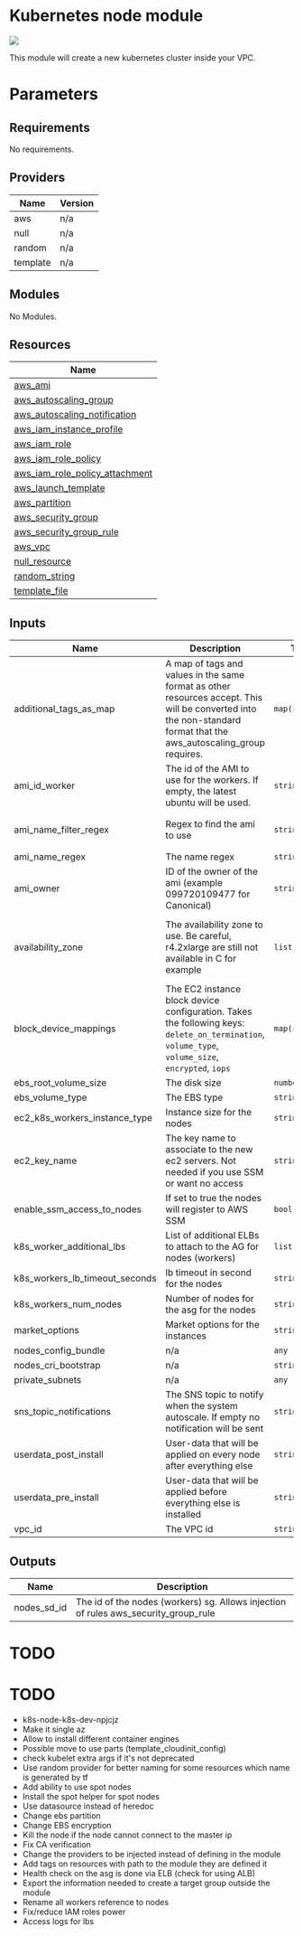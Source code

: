 # Kubernetes node module

![](https://img.shields.io/badge/ubuntu-20.04-blue.svg)

This module will create a new kubernetes cluster inside your VPC.

# Parameters

<!-- BEGINNING OF PRE-COMMIT-TERRAFORM DOCS HOOK -->
## Requirements

No requirements.

## Providers

| Name | Version |
|------|---------|
| aws | n/a |
| null | n/a |
| random | n/a |
| template | n/a |

## Modules

No Modules.

## Resources

| Name |
|------|
| [aws_ami](https://registry.terraform.io/providers/hashicorp/aws/latest/docs/data-sources/ami) |
| [aws_autoscaling_group](https://registry.terraform.io/providers/hashicorp/aws/latest/docs/resources/autoscaling_group) |
| [aws_autoscaling_notification](https://registry.terraform.io/providers/hashicorp/aws/latest/docs/resources/autoscaling_notification) |
| [aws_iam_instance_profile](https://registry.terraform.io/providers/hashicorp/aws/latest/docs/resources/iam_instance_profile) |
| [aws_iam_role](https://registry.terraform.io/providers/hashicorp/aws/latest/docs/resources/iam_role) |
| [aws_iam_role_policy](https://registry.terraform.io/providers/hashicorp/aws/latest/docs/resources/iam_role_policy) |
| [aws_iam_role_policy_attachment](https://registry.terraform.io/providers/hashicorp/aws/latest/docs/resources/iam_role_policy_attachment) |
| [aws_launch_template](https://registry.terraform.io/providers/hashicorp/aws/latest/docs/resources/launch_template) |
| [aws_partition](https://registry.terraform.io/providers/hashicorp/aws/latest/docs/data-sources/partition) |
| [aws_security_group](https://registry.terraform.io/providers/hashicorp/aws/latest/docs/resources/security_group) |
| [aws_security_group_rule](https://registry.terraform.io/providers/hashicorp/aws/latest/docs/resources/security_group_rule) |
| [aws_vpc](https://registry.terraform.io/providers/hashicorp/aws/latest/docs/data-sources/vpc) |
| [null_resource](https://registry.terraform.io/providers/hashicorp/null/latest/docs/resources/resource) |
| [random_string](https://registry.terraform.io/providers/hashicorp/random/latest/docs/resources/string) |
| [template_file](https://registry.terraform.io/providers/hashicorp/template/latest/docs/data-sources/file) |

## Inputs

| Name | Description | Type | Default | Required |
|------|-------------|------|---------|:--------:|
| additional\_tags\_as\_map | A map of tags and values in the same format as other resources accept. This will be converted into the non-standard format that the aws\_autoscaling\_group requires. | `map(string)` | `{}` | no |
| ami\_id\_worker | The id of the AMI to use for the workers. If empty, the latest ubuntu will be used. | `string` | `""` | no |
| ami\_name\_filter\_regex | Regex to find the ami to use | `string` | `"ubuntu/images/hvm-ssd/ubuntu-focal-20.04-amd64-server-*"` | no |
| ami\_name\_regex | The name regex | `string` | `"^.*"` | no |
| ami\_owner | ID of the owner of the ami (example 099720109477 for Canonical) | `string` | `"099720109477"` | no |
| availability\_zone | The availability zone to use. Be careful, r4.2xlarge are still not available in C for example | `list(string)` | <pre>[<br>  "eu-west-1a",<br>  "eu-west-1b",<br>  "eu-west-1c"<br>]</pre> | no |
| block\_device\_mappings | The EC2 instance block device configuration. Takes the following keys: `delete_on_termination`, `volume_type`, `volume_size`, `encrypted`, `iops` | `map(string)` | `{}` | no |
| ebs\_root\_volume\_size | The disk size | `number` | `32` | no |
| ebs\_volume\_type | The EBS type | `string` | `"gp3"` | no |
| ec2\_k8s\_workers\_instance\_type | Instance size for the nodes | `string` | n/a | yes |
| ec2\_key\_name | The key name to associate to the new ec2 servers. Not needed if you use SSM or want no access | `string` | `""` | no |
| enable\_ssm\_access\_to\_nodes | If set to true the nodes will register to AWS SSM | `bool` | `true` | no |
| k8s\_worker\_additional\_lbs | List of additional ELBs to attach to the AG for nodes (workers) | `list(string)` | `[]` | no |
| k8s\_workers\_lb\_timeout\_seconds | lb timeout in second for the nodes | `string` | `"60"` | no |
| k8s\_workers\_num\_nodes | Number of nodes for the asg for the nodes | `string` | n/a | yes |
| market\_options | Market options for the instances | `string` | `"spot"` | no |
| nodes\_config\_bundle | n/a | `any` | n/a | yes |
| nodes\_cri\_bootstrap | n/a | `string` | n/a | yes |
| private\_subnets | n/a | `any` | n/a | yes |
| sns\_topic\_notifications | The SNS topic to notify when the system autoscale. If empty no notification will be sent | `string` | `""` | no |
| userdata\_post\_install | User-data that will be applied on every node after everything else | `string` | `""` | no |
| userdata\_pre\_install | User-data that will be applied before everything else is installed | `string` | `""` | no |
| vpc\_id | The VPC id | `string` | n/a | yes |

## Outputs

| Name | Description |
|------|-------------|
| nodes\_sd\_id | The id of the nodes (workers) sg. Allows injection of rules aws\_security\_group\_rule |
<!-- END OF PRE-COMMIT-TERRAFORM DOCS HOOK -->

# TODO

# TODO

- k8s-node-k8s-dev-npjcjz
- Make it single az
- Allow to install different container engines
- Possible move to use parts (template_cloudinit_config)
- check kubelet extra args if it's not deprecated
- Use random provider for better naming for some resources which name is generated by tf
- Add ability to use spot nodes
- Install the spot helper for spot nodes
- Use datasource instead of heredoc
- Change ebs partition
- Change EBS encryption
- Kill the node if the node cannot connect to the master ip
- Fix CA verification
- Change the providers to be injected instead of defining in the module
- Add tags on resources with path to the module they are defined it
- Health check on the asg is done via ELB (check for using ALB)
- Export the information needed to create a target group outside the module
- Rename all workers reference to nodes
- Fix/reduce IAM roles power
- Access logs for lbs
